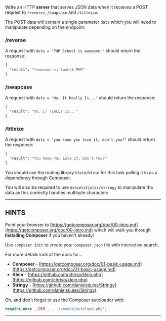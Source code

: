 Write an HTTP **server** that serves JSON data when it receives a POST request to `/reverse`, `/swapcase` and `/titleize`. 

The POST data will contain a single parameter `data` which you will need to manipulate depending on the endpoint.

### /reverse  

A request with `data = "PHP School is awesome!"` should return the response:

```json
{
  "result": "!emosewa si loohcS PHP"
}
```

### /swapcase  

A request with `data = "No, It Really Is..."` should return the response:

```json
{
  "result": "nO, iT rEALLY iS..."
}
```

### /titleize  

A request with `data = "you know you love it, don't you?"` should return the response:

```json
{
  "result": "You Know You Love It, Don't You?"
}
```

You should use the routing library `klein/klein` for this task pulling it in as a dependency through Composer. 

You will also be required to use `danielstjules/stringy` to manipulate the data as this correctly handles multibyte characters. 

----------------------------------------------------------------------
## HINTS

Point your browser to [https://getcomposer.org/doc/00-intro.md](https://getcomposer.org/doc/00-intro.md) which will walk you through **Installing Composer** if you haven't already!

Use `composer init` to create your `composer.json` file with interactive search. 

For more details look at the docs for...

* **Composer** - [https://getcomposer.org/doc/01-basic-usage.md](https://getcomposer.org/doc/01-basic-usage.md) 
* **Klein** - [https://github.com/chriso/klein.php](https://github.com/chriso/klein.php)
* **Stringy** - [https://github.com/danielstjules/Stringy](https://github.com/danielstjules/Stringy)
  
Oh, and don't forget to use the Composer autoloader with:

```php
require_once __DIR__ . '/vendor/autoload.php';
```
----------------------------------------------------------------------
